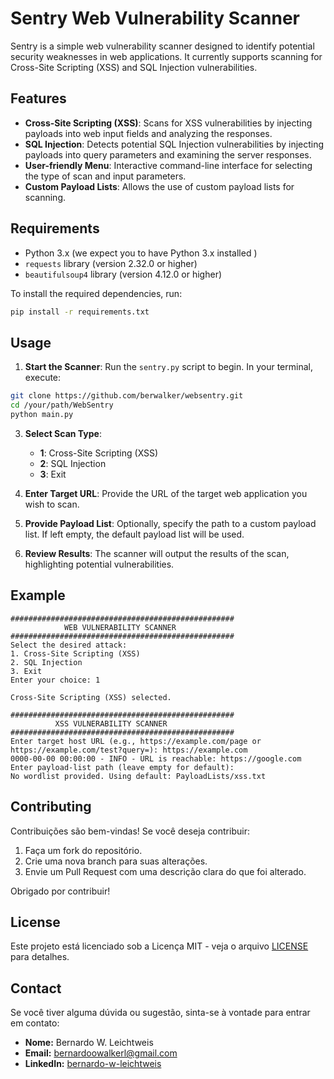 # Sentry Web Vulnerability Scanner

Sentry is a simple web vulnerability scanner designed to identify potential security weaknesses in web applications. It currently supports scanning for Cross-Site Scripting (XSS) and SQL Injection vulnerabilities.

## Features

- **Cross-Site Scripting (XSS)**: Scans for XSS vulnerabilities by injecting payloads into web input fields and analyzing the responses.
- **SQL Injection**: Detects potential SQL Injection vulnerabilities by injecting payloads into query parameters and examining the server responses.
- **User-friendly Menu**: Interactive command-line interface for selecting the type of scan and input parameters.
- **Custom Payload Lists**: Allows the use of custom payload lists for scanning.

## Requirements

- Python 3.x (we expect you to have Python 3.x installed )
- `requests` library (version 2.32.0 or higher)
- `beautifulsoup4` library (version 4.12.0 or higher)

To install the required dependencies, run:

```bash
pip install -r requirements.txt
```

## Usage

1. **Start the Scanner**: Run the `sentry.py` script to begin. In your terminal, execute:

```bash
git clone https://github.com/berwalker/websentry.git
cd /your/path/WebSentry
python main.py
```

3. **Select Scan Type**:
   - **1**: Cross-Site Scripting (XSS)
   - **2**: SQL Injection
   - **3**: Exit

4. **Enter Target URL**: Provide the URL of the target web application you wish to scan.

5. **Provide Payload List**: Optionally, specify the path to a custom payload list. If left empty, the default payload list will be used.

6. **Review Results**: The scanner will output the results of the scan, highlighting potential vulnerabilities.

## Example

```
##################################################
            WEB VULNERABILITY SCANNER
##################################################
Select the desired attack:
1. Cross-Site Scripting (XSS)
2. SQL Injection
3. Exit
Enter your choice: 1

Cross-Site Scripting (XSS) selected.

##################################################
          XSS VULNERABILITY SCANNER
##################################################
Enter target host URL (e.g., https://example.com/page or https://example.com/test?query=): https://example.com
0000-00-00 00:00:00 - INFO - URL is reachable: https://google.com
Enter payload-list path (leave empty for default):
No wordlist provided. Using default: PayloadLists/xss.txt
```

## Contributing

Contribuições são bem-vindas! Se você deseja contribuir:

1. Faça um fork do repositório.
2. Crie uma nova branch para suas alterações.
3. Envie um Pull Request com uma descrição clara do que foi alterado.

Obrigado por contribuir!

## License

Este projeto está licenciado sob a Licença MIT - veja o arquivo [LICENSE](LICENSE) para detalhes.

## Contact

Se você tiver alguma dúvida ou sugestão, sinta-se à vontade para entrar em contato:

- **Nome:** Bernardo W. Leichtweis
- **Email:** [bernardoowalkerl@gmail.com](mailto:bernardoowalkerl@gmail.com)
- **LinkedIn:** [bernardo-w-leichtweis](https://www.linkedin.com/in/bernardo-w-leichtweis)

